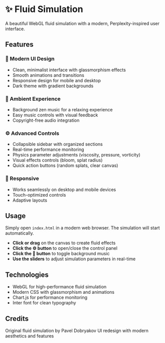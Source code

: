 # ✨ Fluid Simulation

A beautiful WebGL fluid simulation with a modern, Perplexity-inspired user interface.

## Features

### 🎨 Modern UI Design
- Clean, minimalist interface with glassmorphism effects
- Smooth animations and transitions
- Responsive design for mobile and desktop
- Dark theme with gradient backgrounds

### 🎵 Ambient Experience
- Background zen music for a relaxing experience
- Easy music controls with visual feedback
- Copyright-free audio integration

### ⚙️ Advanced Controls
- Collapsible sidebar with organized sections
- Real-time performance monitoring
- Physics parameter adjustments (viscosity, pressure, vorticity)
- Visual effects controls (bloom, splat radius)
- Quick action buttons (random splats, clear canvas)

### 📱 Responsive
- Works seamlessly on desktop and mobile devices
- Touch-optimized controls
- Adaptive layouts

## Usage

Simply open `index.html` in a modern web browser. The simulation will start automatically.

- **Click or drag** on the canvas to create fluid effects
- **Click the ⚙️ button** to open/close the control panel
- **Click the 🎵 button** to toggle background music
- **Use the sliders** to adjust simulation parameters in real-time

## Technologies

- WebGL for high-performance fluid simulation
- Modern CSS with glassmorphism and animations
- Chart.js for performance monitoring
- Inter font for clean typography

## Credits

Original fluid simulation by Pavel Dobryakov
UI redesign with modern aesthetics and features
